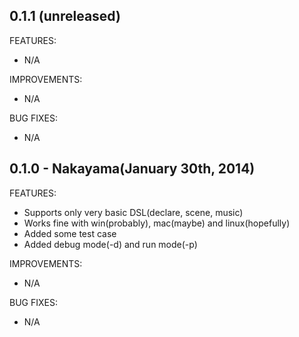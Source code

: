## 0.1.1 (unreleased)

FEATURES:

  - N/A

IMPROVEMENTS:

  - N/A

BUG FIXES:

  - N/A

## 0.1.0 - Nakayama(January 30th, 2014)

FEATURES:
  - Supports only very basic DSL(declare, scene, music)
  - Works fine with win(probably), mac(maybe) and linux(hopefully)
  - Added some test case
  - Added debug mode(-d) and run mode(-p)

IMPROVEMENTS:

  - N/A

BUG FIXES:

  - N/A
